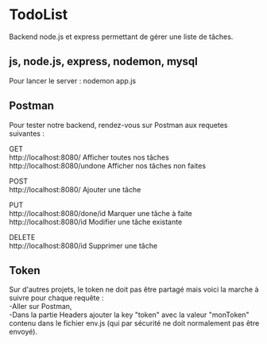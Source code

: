 # TodoList
Backend node.js et express permettant de gérer une liste de tâches.

## js, node.js, express, nodemon, mysql
Pour lancer le server : nodemon app.js

## Postman
Pour tester notre backend, rendez-vous sur Postman aux requetes suivantes :  

GET  
http://localhost:8080/ Afficher toutes nos tâches  
http://localhost:8080/undone Afficher nos tâches non faites  

POST  
http://localhost:8080/ Ajouter une tâche  

PUT  
http://localhost:8080/done/id Marquer une tâche à faite  
http://localhost:8080/id Modifier une tâche existante  

DELETE  
http://localhost:8080/id Supprimer une tâche  

## Token
Sur d'autres projets, le token ne doit pas être partagé mais voici la marche à suivre pour chaque requête :   
-Aller sur Postman,  
-Dans la partie Headers ajouter la key "token" avec la valeur "monToken" contenu dans le fichier env.js (qui par sécurité ne doit normalement pas être envoyé).  
